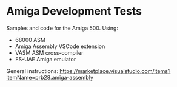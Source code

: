 # Amiga Development Tests

Samples and code for the Amiga 500. Using:
- 68000 ASM
- Amiga Assembly VSCode extension
- VASM ASM cross-compiler
- FS-UAE Amiga emulator

General instructions:
https://marketplace.visualstudio.com/items?itemName=prb28.amiga-assembly
